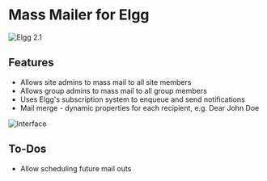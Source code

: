 Mass Mailer for Elgg
====================
![Elgg 2.1](https://img.shields.io/badge/Elgg-2.1.x-orange.svg?style=flat-square)

## Features

 * Allows site admins to mass mail to all site members
 * Allows group admins to mass mail to all group members
 * Uses Elgg's subscription system to enqueue and send notifications
 * Mail merge - dynamic properties for each recipient, e.g. Dear John Doe

![Interface](https://raw.github.com/hypeJunction/Elgg-notifications_mass_mail/master/screenshots/interface.png "Admin Interface")

## To-Dos

 * Allow scheduling future mail outs